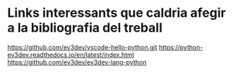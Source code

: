 # Links interessants que caldria afegir a la bibliografia del treball
https://github.com/ev3dev/vscode-hello-python.git 
https://python-ev3dev.readthedocs.io/en/latest/index.html 
https://github.com/ev3dev/ev3dev-lang-python
